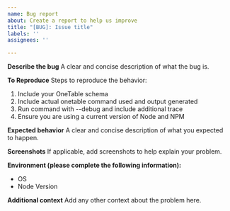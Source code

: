```yaml
---
name: Bug report
about: Create a report to help us improve
title: "[BUG]: Issue title"
labels: ''
assignees: ''

---
```


**Describe the bug**
A clear and concise description of what the bug is.

**To Reproduce**
Steps to reproduce the behavior:
1. Include your OneTable schema
2. Include actual onetable command used and output generated
3. Run command with --debug and include additional trace
4. Ensure you are using a current version of Node and NPM

**Expected behavior**
A clear and concise description of what you expected to happen.

**Screenshots**
If applicable, add screenshots to help explain your problem.

**Environment (please complete the following information):**
 - OS
 - Node Version

**Additional context**
Add any other context about the problem here.
